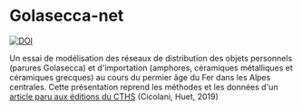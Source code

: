 # Golasecca-net
[![DOI](https://zenodo.org/badge/312086763.svg)](https://zenodo.org/badge/latestdoi/312086763)

Un essai de modélisation des réseaux de distribution des objets personnels (parures Golasecca) et d'importation (amphores, céramiques métalliques et céramiques grecques) au cours du permier âge du Fer dans les Alpes centrales. Cette présentation reprend les méthodes et les données d'un [article paru aux éditions du CTHS](https://halshs.archives-ouvertes.fr/halshs-02314978/document) (Cicolani, Huet, 2019)
